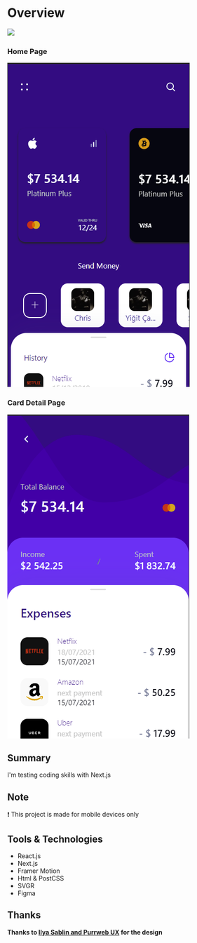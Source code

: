 # Overview

![](video.gif)

### Home Page

![](1.PNG)

### Card Detail Page

![](2.PNG)

## Summary

I'm testing coding skills with Next.js

##  Note

:exclamation: This project is made for mobile devices only

## Tools & Technologies

- React.js
- Next.js
- Framer Motion
- Html & PostCSS
- SVGR
- Figma

## Thanks

**Thanks to [Ilya Sablin and Purrweb UX](https://dribbble.com/shots/6765573-Mobile-Banking-Finance-App) for the design**